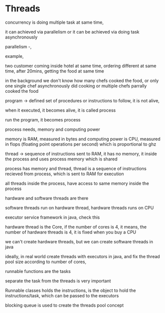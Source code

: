 # Threads

concurrency
is doing multiple task at same time,

it can achieved via parallelism or it can be achieved via doing task asynchronously

parallelism -,

example,

two customer coming inside hotel at same time, ordering different at same time, after 20mins, getting the food at same time

in the background we don't know how many chefs cooked the food, or only one single chef asynchronously did cooking or multiple chefs parrally cooked the food



program -> defined set of procedures or instructions to follow, it is not alive,

when it executed, it becomes alive, it is called process

run the program, it becomes process

process needs, memory and computing power

memory is RAM, measured in bytes and computing power is CPU, measured in flops (floating point operations per second) which is proportional to ghz


thread -> sequence of instructions sent to RAM, it has no memory, it inside the process and uses process memory which is shared

process has memory and thread, thread is a sequence of instructions recieved from process, which is sent to RAM for execution

all threads inside the process, have access to same memory inside the process

hardware and software threads are there


software threads run on hardware thread, hardware threads runs on CPU

executor service framework in java, check this


hardware thread is the Core, if the number of cores is 4, it means, the number of hardware threads is 4, it is fixed when you buy a CPU


we can't create hardware threads, but we can create software threads in java


ideally, in real world create threads with executors in java, and fix the thread pool size according to number of cores,

runnable functions are the tasks

separate the task from the threads is very important

Runnable classes holds the instructions, is the object to hold the instructions/task, which can be passed to the executors


blocking queue is used to create the threads pool concept


